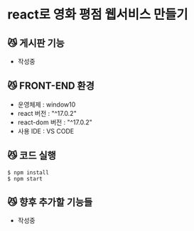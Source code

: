 # react로 영화 평점 웹서비스 만들기


## 😼 게시판 기능

- 작성중


## 😼 FRONT-END 환경

- 운영체제 : window10 
- react 버전 : "^17.0.2"
- react-dom 버전 : "^17.0.2"
- 사용 IDE : VS CODE


## 😼 코드 실행

```
$ npm install
$ npm start
```


## 😼 향후 추가할 기능들

- 작성중